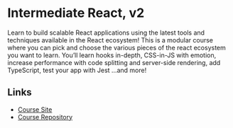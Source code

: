 # Intermediate React, v2

Learn to build scalable React applications using the latest tools and techniques available in the React ecosystem! This is a modular course where you can pick and choose the various pieces of the react ecosystem you want to learn. You’ll learn hooks in-depth, CSS-in-JS with emotion, increase performance with code splitting and server-side rendering, add TypeScript, test your app with Jest …and more!

## Links

- [Course Site](https://btholt.github.io/complete-intro-to-react-v5/)
- [Course Repository](https://github.com/btholt/complete-intro-to-react-v5)